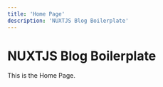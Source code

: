 ```yaml
---
title: 'Home Page'
description: 'NUXTJS Blog Boilerplate'
---
```


# NUXTJS Blog Boilerplate

This is the Home Page.
